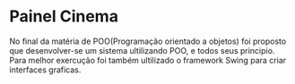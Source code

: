 # Painel Cinema 
No final da matéria de POO(Programação orientado a objetos) foi proposto que desenvolver-se um sistema ultilizando POO, e todos seus principio.
Para melhor exercução foi também ultilizado o framework Swing para criar interfaces graficas.


